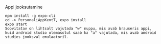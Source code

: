 Appi jooksutamine

    npm install -g expo-cli
    cd -> PersonaliAppKentT, expo install
    expo start
    Soovitatav on lihtsalt vajutada "w" nuppu, mis avab brauseris appi, kuid android studio olemasolul saab ka "a" vajutada, mis avab android studios jooksval emulaatoril.